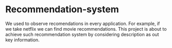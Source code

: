 # Recommendation-system
We used to observe recomendations in every application. For example, if we take netflix we can find movie recommendations. This project is about to achieve such recommendation system by considering description as out key information.
